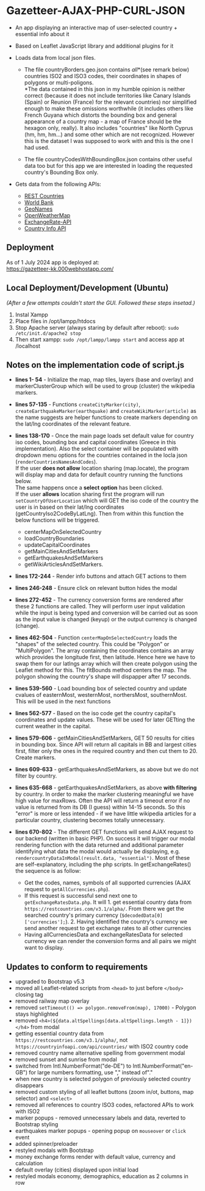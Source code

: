 # Gazetteer-AJAX-PHP-CURL-JSON

- An app displaying an interactive map of user-selected country + essential info about it

- Based on Leaflet JavaScript library and additional plugins for it

- Loads data from local json files.
  - The file countryBorders.geo.json contains *all**(see remark below) countries ISO2 and ISO3 codes, their coordinates in shapes of polygons or multi-poligons.  
  *The data contained in this json in my humble opinion is neither correct (because it does not include territories like Canary Islands (Spain) or Reunion (France) for the relevant countries) nor simplified enough to make these omissions worthwhile (it includes others like French Guyana which distorts the bounding box and general appearance of a country map - a map of France should be the hexagon only, really). It also includes "countries" like North Cyprus (hm, hm, hm...) and some other which are not recognized. However this is the dataset I was supposed to work with and this is the one I had used.

  - The file countryCodesWithBoundingBox.json contains other useful data too but for this app we are interested in loading the requested country's Bounding Box only.

- Gets data from the following APIs:
  - [REST Countries](https://restcountries.com/)
  - [World Bank](https://datahelpdesk.worldbank.org/knowledgebase/topics/125589-developer-information)
  - [GeoNames](https://www.geonames.org/export/web-services.html)
  - [OpenWeatherMap](https://api.openweathermap.org)
  - [ExchangeRate-API](https://www.exchangerate-api.com/)
  - [Country Info API](https://countryinfoapi.com)

## Deployment

As of 1 July 2024 app is deployed at:  
<https://gazetteer-kk.000webhostapp.com/>

## Local Deployment/Development (Ubuntu)

*(After a few attempts couldn't start the GUI. Followed these steps insetad.)*

1. Instal Xampp
2. Place files in /opt/lampp/htdocs
3. Stop Apache server (always staring by default after reboot):
`sudo /etc/init.d/apache2 stop`
4. Then start xampp:
`sudo /opt/lampp/lampp start` and access app at /localhost

## Notes on the implementation code of script.js

- **lines 1- 54** - Initialize the map, map tiles, layers (base and overlay) and markerClusterGroup which will be used to group (cluster) the wikipedia markers.

- **lines 57-135** - Functions `createCityMarker(city)`, `createEarthquakeMarker(earthquake)` and `createWikiMarker(article)` as the name suggests are helper functions to create markers depending on the lat/lng coordinates of the relevant feature.

- **lines 138-170** - Once the main page loads set default value for country iso codes, bounding box and capital coordinates (Greece in this implementation). Also the select container will be populated with dropdown menu options for the countries contained in the locla json (`renderCountriesNamesAndCodes`).  
 If the user **does not allow** location sharing (map.locate), the program will display map and data for default country running the functions below.  
 The same happens once a **select option** has been clicked.  
 If the user **allows** location sharing first the program will run `setCountryOfUserLocation` which will GET the iso code of the country the user is in based on their lat/lng coordinates (getCountryIso2CodeByLatLng). Then from within this function the below functions will be triggered.
  - centerMapOnSelectedCountry
  - loadCountryBoundaries
  - updateCapitalCoordinates
  - getMainCitiesAndSetMarkers
  - getEarthquakesAndSetMarkers
  - getWikiArticlesAndSetMarkers.  

- **lines 172-244** - Render info buttons and attach GET actions to them
- **lines 246-248** - Ensure click on relevant button hides the modal
- **lines 272-452** - The currency conversion forms are rendered after these 2 functions are called. They will perform user input validation while the input is being typed and conversion will be carried out as soon as the input value is changed (keyup) or the output currency is changed (change).
- **lines 462-504** - Function `centerMapOnSelectedCountry` loads the "shapes" of the selected country. This could be "Polygon" or "MultiPolygon". The array containing the coordinates contains an array which provides the longitude first, then latitude. Hence here we have to swap them for our latlngs array which will then create polygon using the Leaflet method for this. The fitBounds method centers the map. The polygon showing the country's shape will dispapper after 17 seconds.
- **lines 539-560** - Load bounding box of selected country and update cvalues of easternMost, westernMost, northersMost, southernMost. This will be used in the next functions
- **lines 562-577** - Based on the iso code get the country capital's coordinates and update values. These will be used for later GETting the current weather in the capital.
- **lines 579-606** - getMainCitiesAndSetMarkers, GET 50 results for cities in bounding box. Since API will return all capitals in BB and largest cities first, filter only the ones in the required country and then cut them to 20. Create markers.

- **lines 609-633** - getEarthquakesAndSetMarkers, as above but we do not filter by country.

- **lines 635-668** - getEarthquakesAndSetMarkers, as above **with filtering** by country. In order to make the marker clustering meaningful we have high value for maxRows. Often the API will return a timeout error if no value is returned from its DB (I guess) within 14-15 seconds. So this "error" is more or less intended - if we have little wikipedia articles for a particular country, clustering becomes totally unnecessary.

- **lines 670-802** - The different GET functions will send AJAX request to our backend (written in basic PHP). On success it will trigger our modal rendering function with the data returned and additional parameter identifying what data the modal would actually be displaying, e.g. `rendercountryDataInModal(result.data, "essential")`. Most of these are self-explanatory, including the php scripts.
In getExchangeRates() the sequence is as follow:
  - Get the codes, names, symbols of all supported currencies (AJAX request to `getAllCurrencies.php`).  
  - If this request is successful send next one to `getExchangeRatesData.php`. It will 1. get essential country data from `https://restcountries.com/v3.1/alpha/`. From there we get the searched country's primary currency (`$decodedData[0]['currencies'];`). 2. Having identified the country's currency we send another request to get exchange rates to all other currencies
  - Having allCurrenciesData and exchangeRatesData for selected currency we can render the conversion forms and all pairs we might want to display.

## Updates to conform to requirements

- upgraded to Bootstrap v5.3
- moved all Leaflet-related scripts from `<head>` to just before `</body>` closing tag
- removed railway map overlay
- removed `setTimeout(() => polygon.removeFrom(map), 17000)` - Polygon stays highlighted
- removed `<h4>(${data.altSpellings[data.altSpellings.length - 1]})</h4>` from modal
- getting essential country data from `https://restcountries.com/v3.1/alpha/`, not `https://countryinfoapi.com/api/countries/` with ISO2 country code
- removed country name alternative spelling from government modal
- removed sunset and sunrise from modal
- switched from Intl.NumberFormat("de-DE") to Intl.NumberFormat("en-GB") for large numbers formatting, use "," instead of"."
- when new country is selected polygon of previously selected country disappears
- removed custom styling of all leaflet buttons (zoom in/ot, buttons, map selector) and `<select>`
- removed all references to country ISO3 codes, refactored APIs to work with ISO2
- marker popups - removed unnecessary labels and data, reverted to Bootstrap styling
- earthquakes marker popups - opening popup on `mouseover` or `click` event
- added spinner/preloader
- restyled modals with Bootstrap
- money exchange forms render with default value, currency and calculation
- default overlay (cities) displayed upon initial load
- restyled modals economy, demographics, education as 2 columns in row





